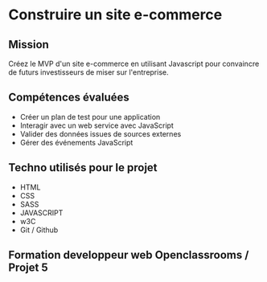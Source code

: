 # Construire un site e-commerce


## Mission  

Créez le MVP d'un site e-commerce en utilisant Javascript pour convaincre de futurs investisseurs de miser sur l'entreprise.

## Compétences évaluées  

* Créer un plan de test pour une application
* Interagir avec un web service avec JavaScript
* Valider des données issues de sources externes
* Gérer des événements JavaScript

## Techno utilisés pour le projet  

* HTML
* CSS
* SASS
* JAVASCRIPT
* w3C
* Git / Github

## Formation developpeur web Openclassrooms / Projet 5
